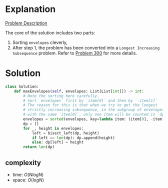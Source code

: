 # Explanation

[Problem Description](https://leetcode.com/problems/russian-doll-envelopes/)

The core of the solution includes two parts:

1. Sorting `envelopes` cleverly,
2. After step 1, the problem has been converted into a `Longest Increasing Subsequence` problem. Refer to [Problem 300](0300.md) for more details.

# Solution

```python
class Solution:
    def maxEnvelopes(self, envelopes: List[List[int]]) -> int:
        # Note the sorting here carefully.
        # Sort `envelopes` first by `item[0]` and then by `-item[1]`
        # The reason for this is that when we try to get the longest 
        # strictly increasing subsequence, in the subgroup of envelopes
        # with the same `item[0]`, only one item will be counted in `dp[]`
        envelopes = sorted(envelopes, key=lambda item: (item[0], -item[1]))
        dp = []
        for _, height in envelopes:
            left = bisect_left(dp, height)
            if left == len(dp): dp.append(height)
            else: dp[left] = height
        return len(dp)
```

## complexity

- time: $O(NlogN)$
- space: $O(logN)$
